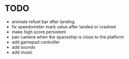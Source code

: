 TODO
====

* animate refuel bar after landing
* fix speedometer mark value after landed or crashed
* make high score persistent
* pan camera when the spaceship is close to the platform
* add gamepad controller
* add sounds
* add music
